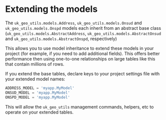 # Extending the models

The `uk_geo_utils.models.Address`, `uk_geo_utils.models.Onsud` and `uk_geo_utils.models.Onspd` models each inherit from an abstract base class (`uk_geo_utils.models.AbstractAddress`, `uk_geo_utils.models.AbstractOnsud` and `uk_geo_utils.models.AbstractOnspd`, respectively)

This allows you to use model inheritance to extend these models in your project (for example, if you need to add additional fields). This offers better performance then using one-to-one relationships on large tables like this that contain millions of rows.

If you extend the base tables, declare keys to your project settings file with your extended model names:

```python
ADDRESS_MODEL = 'myapp.MyModel'
ONSUD_MODEL = 'myapp.MyModel'
ONSPD_MODEL = 'myapp.MyModel'
```

This will allow the `uk_geo_utils` management commands, helpers, etc to operate on your extended tables.
